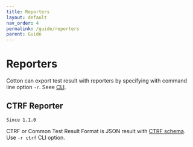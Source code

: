 ```yaml
---
title: Reporters
layout: default
nav_order: 4
permalink: /guide/reporters
parent: Guide
---
```


# Reporters

Cotton can export test result with reporters by specifying with command line option `-r`. Seee [CLI](../cli.md).

## CTRF Reporter
`Since 1.1.0`

CTRF or Common Test Result Format is JSON result with [CTRF schema](https://ctrf.io/docs/category/schema). Use `-r ctrf` CLI option.
